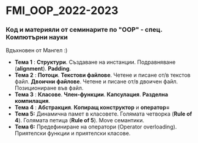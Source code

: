 # FMI_OOP_2022-2023
### Код и материяли от семинарите по "OOP" - спец. Компютърни науки 
Вдъхновен от Мангел :)

- **Тема 1** : **Структури**. Създаване на инстанции. Подравняване (**alignment**). **Padding**.  
- **Темa 2** : **Потоци**. **Текстови файлове**. Четене и писане от/в текстов файл. **Двоични файлове**. Четене и писане от/в двоичен файл. Позициониране във файл.  
- **Темa 3** : **Класове**. **Член-функции**. **Капсулация**. **Разделна компилация**.
- **Темa 4** : **Абстракция**. **Копиращ конструктор** и **оператор=**
- **Тема 5:**  Динамична памет в класовете. Голямата четворка (**Rule of 4**). Голямата петица (**Rule of 5**). Move семантики.
- **Тема 6:**  Предефиниране на оператори (Operator overloading). Приятелски функции и приятелски класове.
